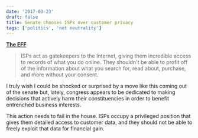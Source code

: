```yaml
---
date: '2017-03-23'
draft: false
title: Senate chooses ISPs over customer privacy
tags: ['politics', 'net neutrality']
---
```


**[The EFF](https://www.eff.org/deeplinks/2017/03/senate-puts-isp-profits-over-your-privacy)**

> ISPs act as gatekeepers to the Internet, giving them incredible access to records of what you do online. They shouldn't be able to profit off of the information about what you search for, read about, purchase, and more without your consent.<!-- excerpt -->

I truly wish I could be shocked or surprised by a move like this coming out of the senate but, lately, congress appears to be dedicated to making decisions that actively harm their constituencies in order to benefit entrenched business interests.

This action needs to fail in the house. ISPs occupy a privileged position that gives them detailed access to customer data, and they should not be able to freely exploit that data for financial gain.
